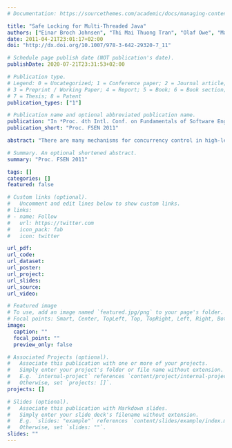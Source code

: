 ```yaml
---
# Documentation: https://sourcethemes.com/academic/docs/managing-content/

title: "Safe Locking for Multi-Threaded Java"
authors: ["Einar Broch Johnsen", "Thi Mai Thuong Tran", "Olaf Owe", "Martin Steffen"]
date: 2011-04-21T23:01:17+02:00
doi: "http://dx.doi.org/10.1007/978-3-642-29320-7_11"

# Schedule page publish date (NOT publication's date).
publishDate: 2020-07-21T23:31:53+02:00

# Publication type.
# Legend: 0 = Uncategorized; 1 = Conference paper; 2 = Journal article;
# 3 = Preprint / Working Paper; 4 = Report; 5 = Book; 6 = Book section;
# 7 = Thesis; 8 = Patent
publication_types: ["1"]

# Publication name and optional abbreviated publication name.
publication: "In *Proc. 4th Intl. Conf. on Fundamentals of Software Engineering* (FSEN 2011). LNCS 7141 © Springer 2012. "
publication_short: "Proc. FSEN 2011"

abstract: "There are many mechanisms for concurrency control in high-level programming languages. In Java, the original mechanism for concurrency control, based on synchronized blocks, is lexically scoped. For more flexible control, Java 5 introduced non-lexical operators, supporting lock primitives on re-entrant locks. These operators may lead to run-time errors and unwanted behavior; e.g., taking a lock without releasing it, which could lead to a deadlock, or trying to release a lock without owning it. This paper develops a static type and effect system to prevent the mentioned lock errors for non-lexical locks. The effect type system is formalized for an object-oriented calculus which supports non-lexical lock handling. Based on an operational semantics, we prove soundness of the effect type analysis. Challenges in the design of the effect type system are dynamic creation of threads, objects, and especially of locks, aliasing of lock references, passing of lock references between threads, and reentrant locks as found in Java."

# Summary. An optional shortened abstract.
summary: "Proc. FSEN 2011"

tags: []
categories: []
featured: false

# Custom links (optional).
#   Uncomment and edit lines below to show custom links.
# links:
# - name: Follow
#   url: https://twitter.com
#   icon_pack: fab
#   icon: twitter

url_pdf:
url_code:
url_dataset:
url_poster:
url_project:
url_slides:
url_source:
url_video:

# Featured image
# To use, add an image named `featured.jpg/png` to your page's folder. 
# Focal points: Smart, Center, TopLeft, Top, TopRight, Left, Right, BottomLeft, Bottom, BottomRight.
image:
  caption: ""
  focal_point: ""
  preview_only: false

# Associated Projects (optional).
#   Associate this publication with one or more of your projects.
#   Simply enter your project's folder or file name without extension.
#   E.g. `internal-project` references `content/project/internal-project/index.md`.
#   Otherwise, set `projects: []`.
projects: []

# Slides (optional).
#   Associate this publication with Markdown slides.
#   Simply enter your slide deck's filename without extension.
#   E.g. `slides: "example"` references `content/slides/example/index.md`.
#   Otherwise, set `slides: ""`.
slides: ""
---
```


